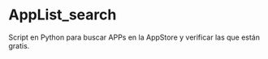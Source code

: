 # AppList_search
Script en Python para buscar APPs en la AppStore y verificar las que están gratis.
